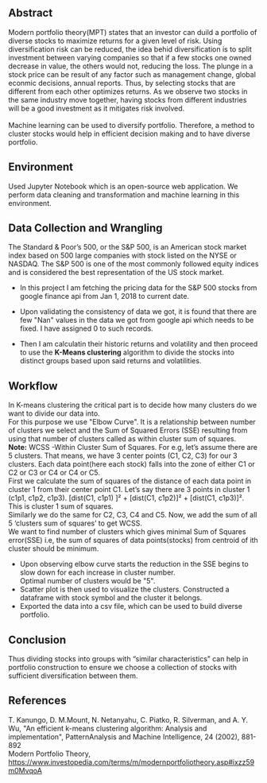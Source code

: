 ## Abstract
Modern portfolio theory(MPT) states that an investor can duild a portfolio of diverse stocks to maximize returns for a given level of risk.
Using diversification risk can be reduced, the idea behid diversification is to split investment between varying companies so that if a few stocks one owned decrease in value, the others would not, reducing the loss.
The plunge in a stock price can be result of any factor such as management change, global econmic decisions, annual reports. Thus, by selecting stocks that are different from each other optimizes returns. 
As we observe two stocks in the same industry move together, having stocks from different industries will be a good investment as it mitigates risk involved.<br/>
<br/>Machine learning can be used to diversify portfolio. Therefore, a method to cluster stocks would help in efficient decision making and to have diverse portfolio.

## Environment
Used Jupyter Notebook which is an open-source web application.
We perform data cleaning and transformation and machine learning in this environment.

## Data Collection and Wrangling
The Standard & Poor’s 500, or the S&P 500, is an American stock market index based on 500
large companies with stock listed on the NYSE or NASDAQ. The S&P 500 is one of the most
commonly followed equity indices and is considered the best representation of the US stock market.<br/>
  *  In this project I am fetching the pricing data for the S&P 500 stocks from google finance api from Jan 1, 2018 to current date.<br/>

  * Upon validating the consistency of data we got, it is found that there are few "Nan" values in the data we got from google api which needs to be fixed. I have assigned 0 to such records.<br/>
  * Then I am calculatin their historic returns and volatility and then proceed to use the **K-Means clustering**
algorithm to divide the stocks into distinct groups based upon said returns and volatilities.
## Workflow
In K-means clustering the critical part is to decide how many clusters do we want to divide our data into.<br/>
For this purpose we use "Elbow Curve". It is a relationship between number of clusters we select and
the Sum of Squared Errors (SSE) resulting from using that number of clusters called as within cluster sum of squares.<br/>
**Note:** WCSS -Within Cluster Sum of Squares. For e.g, let’s assume there are 5 clusters. That means, we have 3 center points (C1, C2, C3) for our 3 clusters.
Each data point(here each stock) falls into the zone of either C1 or C2 or C3 or C4 or C4 or C5. <br/>
First we calculate the sum of squares of the distance of each data point in cluster 1 from their 
center point C1. Let’s say there are 3 points in cluster 1 (c1p1, c1p2, c1p3).
[dist(C1, c1p1) ]² + [dist(C1, c1p2)]² + [dist(C1, c1p3)]². This is cluster 1 sum of squares.<br/>
Similarly we do the same for C2, C3, C4 and C5. Now, we add the sum of all 5 ‘clusters sum of squares’ to get WCSS.
<br/>
We want to find number of clusters which gives minimal Sum of Squares error(SSE) i.e, the sum of squares of data points(stocks) from centroid  of ith cluster should be minimum.
  * Upon observing elbow curve starts the reduction in the SSE begins to slow down for each increase in cluster number. <br/>
   Optimal number of clusters would be "5".<br/>
  * Scatter plot is then used to visualize the clusters. Constructed a dataframe with stock symbol and the cluster it belongs.<br/>
  * Exported the data into a csv file, which can be used to build diverse portfolio.

## Conclusion
Thus dividing stocks into groups with “similar characteristics” can help in portfolio construction to 
ensure we choose a collection of stocks with sufficient diversification between them. 



## References
T. Kanungo, D. M.Mount, N. Netanyahu, C. Piatko, R. Silverman, and A. Y. Wu, "An efficient k-means clustering algorithm: Analysis and implementation", PatternAnalysis
and Machine Intelligence, 24 (2002), 881-892<br/>
Modern Portfolio Theory, https://www.investopedia.com/terms/m/modernportfoliotheory.asp#ixzz59m0MvqoA 

